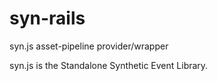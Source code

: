 syn-rails
=========

syn.js asset-pipeline provider/wrapper


syn.js is the Standalone Synthetic Event Library.
